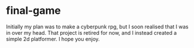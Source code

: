 # final-game

Initially my plan was to make a cyberpunk rpg, but I soon realised that I was in over my head. That project is retired for now, and I instead created a simple 2d platformer. I hope you enjoy.
